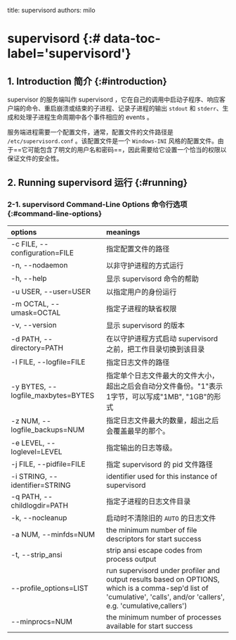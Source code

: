 title: supervisord
authors: milo

# supervisord {:# data-toc-label='supervisord'}

## 1. Introduction 简介 {:#introduction}
supervisor 的服务端叫作 supervisord ，它在自己的调用中启动子程序、响应客户端的命令、重启崩溃或结束的子进程、记录子进程的输出 `stdout` 和 `stderr`、生成和处理子进程生命周期中各个事件相应的 events 。<br/>

服务端进程需要一个配置文件，通常，配置文件的文件路径是 `/etc/supervisord.conf` 。该配置文件是一个 `Windows-INI` 风格的配置文件。由于==它可能包含了明文的用户名和密码==，因此需要给它设置一个恰当的权限以保证文件的安全性。<br/>


## 2. Running supervisord 运行 {:#running}

### 2-1. supervisord Command-Line Options 命令行选项 {:#command-line-options}
options                             |   meanings
:-                                  |   :-
-c FILE, --configuration=FILE       |   指定配置文件的路径
-n, --nodaemon                      |   以非守护进程的方式运行
-h, --help                          |   显示 supervisord 命令的帮助
-u USER, --user=USER                |   以指定用户的身份运行
-m OCTAL, --umask=OCTAL             |   指定子进程的缺省权限
-v, --version                       |   显示 supervisord 的版本
-d PATH, --directory=PATH           |   在以守护进程方式启动 supervisord 之前，把工作目录切换到该目录
-l FILE, --logfile=FILE             |   指定日志文件的路径
-y BYTES, --logfile_maxbytes=BYTES  |   指定单个日志文件最大的文件大小，超出之后会自动分文件备份。"1"表示1字节，可以写成"1MB", "1GB"的形式
-z NUM, --logfile_backups=NUM       |   指定日志文件最大的数量，超出之后会覆盖最早的那个。
-e LEVEL, --loglevel=LEVEL          |   指定输出的日志等级。
-j FILE, --pidfile=FILE             |   指定 supervisord 的 pid 文件路径
-i STRING, --identifier=STRING      |   identifier used for this instance of supervisord
-q PATH, --childlogdir=PATH         |   指定子进程的日志文件目录
-k, --nocleanup                     |   启动时不清除旧的 `AUTO` 的日志文件
-a NUM, --minfds=NUM                |   the minimum number of file descriptors for start success
-t, --strip_ansi                    |   strip ansi escape codes from process output
--profile_options=LIST              |   run supervisord under profiler and output results based on OPTIONS, which  is a comma-sep'd list of 'cumulative', 'calls', and/or 'callers', e.g. 'cumulative,callers')
--minprocs=NUM	                    |   the minimum number of processes available for start success

